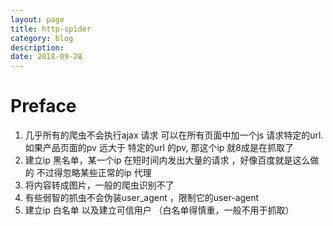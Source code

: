 ```yaml
---
layout: page
title: http-spider
category: blog
description: 
date: 2018-09-28
---
```

# Preface

1. 几乎所有的爬虫不会执行ajax 请求
可以在所有页面中加一个js 请求特定的url. 如果产品页面的pv 远大于 特定的url 的pv, 那这个ip 就8成是在抓取了
2. 建立ip 黑名单，某一个ip 在短时间内发出大量的请求 ，好像百度就是这么做的 不过得忽略某些正常的ip 代理
3. 将内容转成图片，一般的爬虫识别不了
4. 有些弱智的抓虫不会伪装user_agent ，限制它的user-agent
5. 建立ip 白名单 以及建立可信用户 （白名单得慎重，一般不用于抓取）